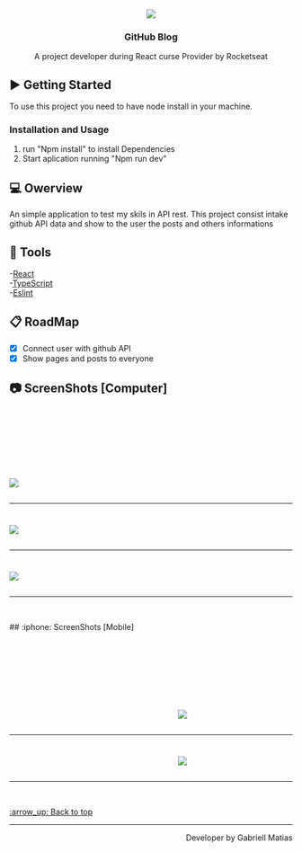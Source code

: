 
<br />
<div align="center">
  <img style="margin-top:100px;" src="https://user-images.githubusercontent.com/80908772/210159114-67dd0b1a-1ed4-4d6f-be58-7c04c6e6223e.png"/>

  <h3 align="center">GitHub Blog</h3>

  <p align="center">
    A project developer during React curse Provider by Rocketseat
    <br />
  </p>
</div>


## :arrow_forward: Getting Started

To use this project you need to have node install in your machine.

### Installation and Usage

1. run "Npm install" to install Dependencies
2. Start aplication running "Npm run dev"


## 💻 Owerview
An simple application to test my skils in API rest. This project consist intake github API data and show to the user the posts and others informations <br/>

## :hammer: Tools
-[React](https://pt-br.reactjs.org)<br/>
-[TypeScript](https://www.typescriptlang.org)<br/>
-[Eslint](https://eslint.org)<br/>

## :clipboard: RoadMap

- [x] Connect user with github API
- [x] Show pages and posts to everyone

## :camera: ScreenShots [Computer]
<h1 aling="center">
  
  <img style="margin-top:100px;" src="https://user-images.githubusercontent.com/80908772/210159024-3585cfb2-5cf4-4972-ae05-1b69fa067894.png"/>
  <hr/>
  <img style="margin-top:10px;" src="https://user-images.githubusercontent.com/80908772/210159021-e9b5a8b9-c78b-4574-88d1-2128cc21ca42.png"/>
  <hr/>
  <img style="margin-top:10px;" src="https://user-images.githubusercontent.com/80908772/210159022-12ed1252-cc65-4ac8-bf75-8bd6dbc40cbb.png"/>
  <hr/>
</h1>
<br/>
## :iphone: ScreenShots [Mobile]
<h1 aling="center">
  
  <img style="margin-top:100px; margin-left:300px; " src="https://user-images.githubusercontent.com/80908772/210159025-dc295e0b-6093-4afe-87db-8bb3820ad7e7.png"/>
  <hr/>
  <img style="margin-top:10px; margin-left:300px;" src="https://user-images.githubusercontent.com/80908772/210159023-5ddf72aa-2017-4223-8d38-7669228735dc.png"/>
  <hr/>
</h1>
<br/>

<a href='#top'>
:arrow_up: Back to top
</a>

<hr/>

<footer>
  <p align="right">
    Developer by Gabriell Matias
  </p>
</footer>
